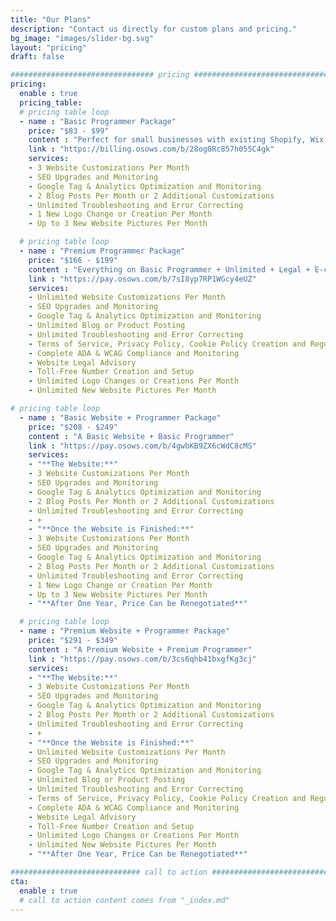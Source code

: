 ```yaml
---
title: "Our Plans"
description: "Contact us directly for custom plans and pricing."
bg_image: "images/slider-bg.svg"
layout: "pricing"
draft: false

################################ pricing ################################
pricing:
  enable : true
  pricing_table:
  # pricing table loop
  - name : "Basic Programmer Package"
    price: "$83 - $99"
    content : "Perfect for small businesses with existing Shopify, Wix, and Wordpress type websites with no e-commerce."
    link : "https://billing.osows.com/b/28og0Rc857h055C4gk"
    services:
    - 3 Website Customizations Per Month
    - SEO Upgrades and Monitoring
    - Google Tag & Analytics Optimization and Monitoring
    - 2 Blog Posts Per Month or 2 Additional Customizations
    - Unlimited Troubleshooting and Error Correcting
    - 1 New Logo Change or Creation Per Month
    - Up to 3 New Website Pictures Per Month

  # pricing table loop
  - name : "Premium Programmer Package"
    price: "$166 - $199"
    content : "Everything on Basic Programmer + Unlimited + Legal + E-commerce."
    link : "https://pay.osows.com/b/7sI8yp7RP1WGcy4eUZ"
    services:
    - Unlimited Website Customizations Per Month
    - SEO Upgrades and Monitoring
    - Google Tag & Analytics Optimization and Monitoring
    - Unlimited Blog or Product Posting
    - Unlimited Troubleshooting and Error Correcting
    - Terms of Service, Privacy Policy, Cookie Policy Creation and Regulation
    - Complete ADA & WCAG Compliance and Monitoring
    - Website Legal Advisory
    - Toll-Free Number Creation and Setup
    - Unlimited Logo Changes or Creations Per Month
    - Unlimited New Website Pictures Per Month

# pricing table loop
  - name : "Basic Website + Programmer Package"
    price: "$208 - $249"
    content : "A Basic Website + Basic Programmer"
    link : "https://pay.osows.com/b/4gwbKB9ZX6cWdC8cMS"
    services:
    - "**The Website:**"
    - 3 Website Customizations Per Month
    - SEO Upgrades and Monitoring
    - Google Tag & Analytics Optimization and Monitoring
    - 2 Blog Posts Per Month or 2 Additional Customizations
    - Unlimited Troubleshooting and Error Correcting
    - +
    - "**Once the Website is Finished:**"
    - 3 Website Customizations Per Month
    - SEO Upgrades and Monitoring
    - Google Tag & Analytics Optimization and Monitoring
    - 2 Blog Posts Per Month or 2 Additional Customizations
    - Unlimited Troubleshooting and Error Correcting
    - 1 New Logo Change or Creation Per Month
    - Up to 3 New Website Pictures Per Month
    - "**After One Year, Price Can be Renegotiated**"

  # pricing table loop
  - name : "Premium Website + Programmer Package"
    price: "$291 - $349"
    content : "A Premium Website + Premium Programmer"
    link : "https://pay.osows.com/b/3cs6qhb41bxgfKg3cj"
    services:
    - "**The Website:**"
    - 3 Website Customizations Per Month
    - SEO Upgrades and Monitoring
    - Google Tag & Analytics Optimization and Monitoring
    - 2 Blog Posts Per Month or 2 Additional Customizations
    - Unlimited Troubleshooting and Error Correcting
    - +
    - "**Once the Website is Finished:**"
    - Unlimited Website Customizations Per Month
    - SEO Upgrades and Monitoring
    - Google Tag & Analytics Optimization and Monitoring
    - Unlimited Blog or Product Posting
    - Unlimited Troubleshooting and Error Correcting
    - Terms of Service, Privacy Policy, Cookie Policy Creation and Regulation
    - Complete ADA & WCAG Compliance and Monitoring
    - Website Legal Advisory
    - Toll-Free Number Creation and Setup
    - Unlimited Logo Changes or Creations Per Month
    - Unlimited New Website Pictures Per Month
    - "**After One Year, Price Can be Renegotiated**"

############################# call to action #################################
cta:
  enable : true
  # call to action content comes from "_index.md"
---
```


<script async src="https://js.stripe.com/v3/pricing-table.js"></script>
<stripe-pricing-table pricing-table-id="prctbl_1O7oreH3lifquiGEXpm7OOEk"
publishable-key="pk_live_51O0n53H3lifquiGE8rXzIbU9a1DTm0Up2Wcv4TLeQfGCUjLqi9UzR3B8YNQNJWzW88Up63XHX7VXlrJF6xtVie8Q005tB9yDlP">
</stripe-pricing-table>
